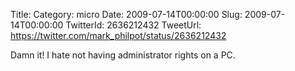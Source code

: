 Title: 
Category: micro
Date: 2009-07-14T00:00:00
Slug: 2009-07-14T00:00:00
TwitterId: 2636212432
TweetUrl: https://twitter.com/mark_philpot/status/2636212432

Damn it! I hate not having administrator rights on a PC.